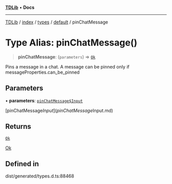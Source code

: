 [**TDLib**](../../../../../../README.md) • **Docs**

***

[TDLib](../../../../../../modules.md) / [index](../../../../../README.md) / [types](../../../README.md) / [default](../README.md) / pinChatMessage

# Type Alias: pinChatMessage()

> **pinChatMessage**: (`parameters`) => [`Ok`](Ok-1.md)

Pins a message in a chat. A message can be pinned only if messageProperties.can_be_pinned

## Parameters

• **parameters**: [`pinChatMessage$Input`](pinChatMessage$Input.md)

[pinChatMessage$Input](pinChatMessage$Input.md)

## Returns

[`Ok`](Ok-1.md)

[Ok](Ok-1.md)

## Defined in

dist/generated/types.d.ts:88468
